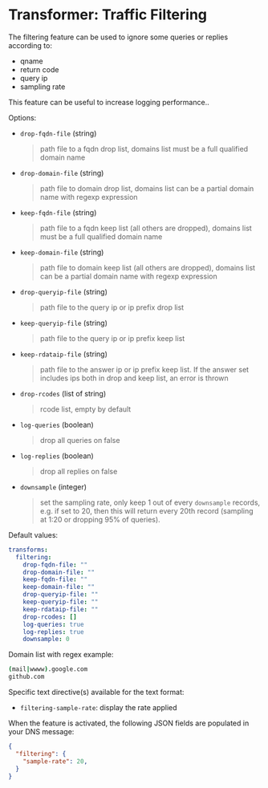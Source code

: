 # Transformer: Traffic Filtering

The filtering feature can be used to ignore some queries or replies according to:

- qname
- return code
- query ip
- sampling rate

This feature can be useful to increase logging performance..

Options:

- `drop-fqdn-file` (string)
  > path file to a fqdn drop list, domains list must be a full qualified domain name

- `drop-domain-file` (string)
  > path file to domain drop list, domains list can be a partial domain name with regexp expression

- `keep-fqdn-file` (string)
  > path file to a fqdn keep list (all others are dropped), domains list must be a full qualified domain name

- `keep-domain-file` (string)
  > path file to domain keep list (all others are dropped), domains list can be a partial domain name with regexp expression

- `drop-queryip-file` (string)
  > path file to the query ip or ip prefix drop list

- `keep-queryip-file` (string)
  > path file to the query ip or ip prefix keep list

- `keep-rdataip-file` (string)
  > path file to the answer ip or ip prefix keep list. If the answer set includes ips both in drop and keep list, an error is thrown

- `drop-rcodes` (list of string)
  > rcode list, empty by default

- `log-queries` (boolean)
  > drop all queries on false

- `log-replies` (boolean)
  > drop all replies on false

- `downsample` (integer)
  > set the sampling rate, only keep 1 out of every `downsample` records, e.g. if set to 20, then this will return every 20th record (sampling at 1:20 or dropping 95% of queries).

Default values:

```yaml
transforms:
  filtering:
    drop-fqdn-file: ""
    drop-domain-file: ""
    keep-fqdn-file: ""
    keep-domain-file: ""
    drop-queryip-file: ""
    keep-queryip-file: ""
    keep-rdataip-file: ""
    drop-rcodes: []
    log-queries: true
    log-replies: true
    downsample: 0
```

Domain list with regex example:

```bash
(mail|wwww).google.com
github.com
```

Specific text directive(s) available for the text format:

- `filtering-sample-rate`: display the rate applied

When the feature is activated, the following JSON fields are populated in your DNS message:

```json
{
  "filtering": {
    "sample-rate": 20,
  }
}
```

